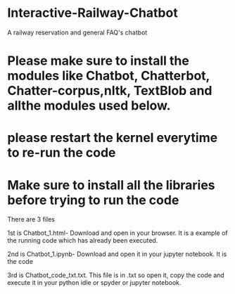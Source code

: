 # Interactive-Railway-Chatbot
A railway reservation  and general FAQ's chatbot 

# Please make sure to install the modules like Chatbot, Chatterbot, Chatter-corpus,nltk, TextBlob and allthe modules used below. 
# please restart the kernel everytime to re-run the code 
# Make sure to install all the libraries before trying to run the code

There are 3 files

1st is  Chatbot_1.html- Download and open in your browser. It is a example of the running code which has already been executed.

2nd is Chatbot_1.ipynb- Download and open it in your jupyter notebook. It is the code

3rd is Chatbot_code_txt.txt. This file is in .txt so open it, copy the code and execute it in your python idle or spyder or jupyter notebook. 
